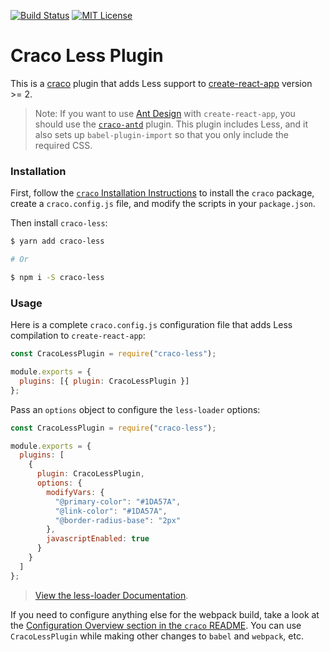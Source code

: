[![Build Status](https://travis-ci.org/FormAPI/craco-less.svg?branch=master)](https://travis-ci.org/FormAPI/craco-less)
[![MIT License](https://img.shields.io/badge/license-MIT-blue.svg)](LICENSE)

# Craco Less Plugin

This is a [craco](https://github.com/sharegate/craco) plugin that adds Less support to [create-react-app](https://facebook.github.io/create-react-app/) version >= 2.

> Note: If you want to use [Ant Design](https://ant.design/) with `create-react-app`,
> you should use the [`craco-antd`](https://github.com/FormAPI/craco-antd) plugin.
> This plugin includes Less, and it also sets up `babel-plugin-import` so that you only include the required CSS.

### Installation

First, follow the [`craco` Installation Instructions](https://github.com/sharegate/craco/blob/master/packages/craco/README.md##installation) to install the `craco` package, create a `craco.config.js` file, and modify the scripts in your `package.json`.

Then install `craco-less`:

```bash
$ yarn add craco-less

# Or

$ npm i -S craco-less
```

### Usage

Here is a complete `craco.config.js` configuration file that adds Less compilation to `create-react-app`:

```js
const CracoLessPlugin = require("craco-less");

module.exports = {
  plugins: [{ plugin: CracoLessPlugin }]
};
```

Pass an `options` object to configure the `less-loader` options:

```js
const CracoLessPlugin = require("craco-less");

module.exports = {
  plugins: [
    {
      plugin: CracoLessPlugin,
      options: {
        modifyVars: {
          "@primary-color": "#1DA57A",
          "@link-color": "#1DA57A",
          "@border-radius-base": "2px"
        },
        javascriptEnabled: true
      }
    }
  ]
};
```

> [View the less-loader Documentation](https://webpack.js.org/loaders/less-loader/).

If you need to configure anything else for the webpack build, take a look at the
[Configuration Overview section in the `craco` README](https://github.com/sharegate/craco/blob/master/packages/craco/README.md#configuration-overview). You can use `CracoLessPlugin` while making other changes to `babel` and `webpack`, etc.
